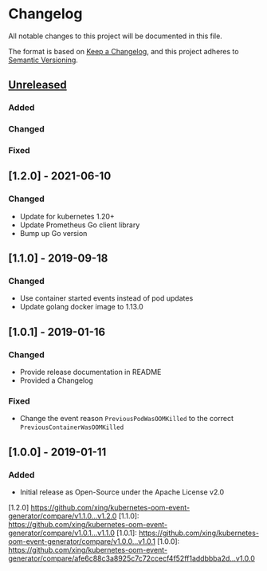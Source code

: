 # Changelog
All notable changes to this project will be documented in this file.

The format is based on [Keep a Changelog](https://keepachangelog.com/en/1.0.0/),
and this project adheres to [Semantic Versioning](https://semver.org/spec/v2.0.0.html).

## [Unreleased]
### Added
### Changed
### Fixed

## [1.2.0] - 2021-06-10

### Changed

- Update for kubernetes 1.20+
- Update Prometheus Go client library
- Bump up Go version

## [1.1.0] - 2019-09-18
### Changed
- Use container started events instead of pod updates
- Update golang docker image to 1.13.0

## [1.0.1] - 2019-01-16
### Changed
- Provide release documentation in README
- Provided a Changelog
### Fixed
- Change the event reason `PreviousPodWasOOMKilled` to the correct `PreviousContainerWasOOMKilled`

## [1.0.0] - 2019-01-11
### Added
- Initial release as Open-Source under the Apache License v2.0

[Unreleased]: https://github.com/xing/kubernetes-oom-event-generator/compare/v1.1.0...HEAD
[1.2.0] https://github.com/xing/kubernetes-oom-event-generator/compare/v1.1.0...v1.2.0 
[1.1.0]: https://github.com/xing/kubernetes-oom-event-generator/compare/v1.0.1...v1.1.0
[1.0.1]: https://github.com/xing/kubernetes-oom-event-generator/compare/v1.0.0...v1.0.1
[1.0.0]: https://github.com/xing/kubernetes-oom-event-generator/compare/afe6c88c3a8925c7c72ccecf4f52ff1addbbba2d...v1.0.0
